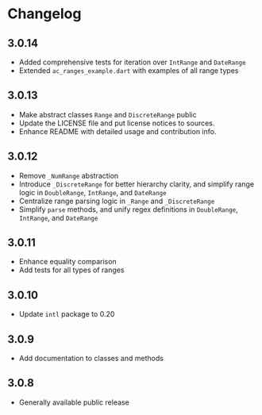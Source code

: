 # Changelog

## 3.0.14

- Added comprehensive tests for iteration over `IntRange` and `DateRange`
- Extended `ac_ranges_example.dart` with examples of all range types

## 3.0.13

- Make abstract classes `Range` and `DiscreteRange` public
- Update the LICENSE file and put license notices to sources.
- Enhance README with detailed usage and contribution info.

## 3.0.12

- Remove `_NumRange` abstraction
- Introduce `_DiscreteRange` for better hierarchy clarity, and simplify range logic in `DoubleRange`, `IntRange`, and `DateRange`
- Centralize range parsing logic in `_Range` and `_DiscreteRange`
- Simplify `parse` methods, and unify regex definitions in `DoubleRange`, `IntRange`, and `DateRange`

## 3.0.11

- Enhance equality comparison
- Add tests for all types of ranges

## 3.0.10

- Update `intl` package to 0.20

## 3.0.9

- Add documentation to classes and methods

## 3.0.8

- Generally available public release
